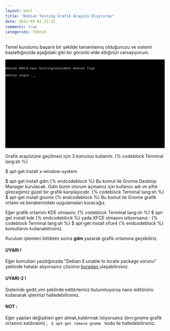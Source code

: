 ```yaml
---
layout: post
title: "Debian Testing Grafik Arayüzü Oluşturma"
date: 2012-03-02 22:15
comments: true
categories: Teknik 
---
```


Temel kurulumu başarılı bir şekilde tamamlamış olduğunuzu ve sistemi başlattığınızda aşağıdaki gibi bir görüntü elde ettiğinizi varsayıyorum.

<img src="/images/debian.gif"/>

Grafik arayüzüne geçilmesi için 3 komutun kullanılır.
{% codeblock Terminal lang:sh %}

$ apt-get install x-window-system  

$ apt-get install gdm 
{% endcodeblock %}
Bu komut ile Gnome Desktop Manager kurulacak. Gdm bizim oturum açmamız için kullanıcı adı ve şifre gireceğimiz güzel bir grafik karşılayıcıdır.
{% codeblock Terminal lang:sh %}
$ apt-get install gnome 
{% endcodeblock %}
Bu komut ile Gnome grafik ortamı ve beraberindeki uygulamaları kuracağız.

Eğer grafik ortamını KDE olmasını;
{% codeblock Terminal lang:sh %}
$ apt-get install kde 
{% endcodeblock %}
yada XFCE olmasını istiyorsanız :
{% codeblock Terminal lang:sh %}
$ apt-get install xfce4 
{% endcodeblock %}
komutlarını kullanabilirsiniz.

Kurulum işlemleri bittikten sonra <b> gdm </b> yazarak grafik ortamına geçebiliriz.

<h4> UYARI ! </h4> 

Eğer komutları yazdığınızda "Debian E:unable to locate package sorunu" şeklinde hatalar alıyorsanız çözüme
<a href = "http://mogutcan.github.com/902/Debian-E:-unable-to-locate-package-sorunu/"> buradan </a> ulaşabilirsiniz.

<h4> UYARI-2 ! </h4> 
Sistemde gedit,vim şeklinde editörleriniz bulunmuyorsa nano editörünü kullanarak işlerinizi halledebilirsiniz.

<h4> NOT : </h4>
Eğer yapılan değişikleri geri almak,kaldırmak istiyorsanız (örn:gnome grafik ortamını kaldıralım) ;
<code> $ apt-get remove gnome </code> kodu ile halledebilirsiniz.


